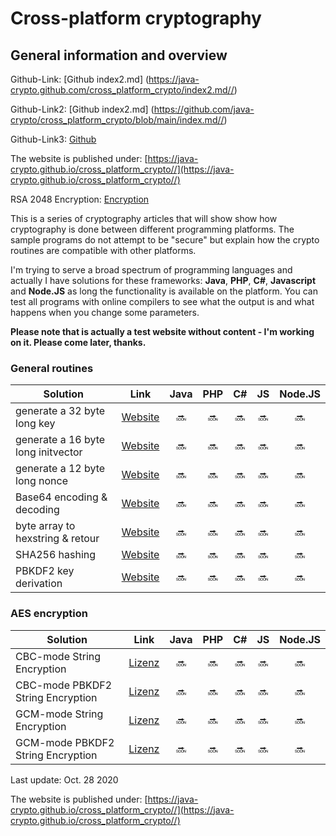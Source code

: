 Cross-platform cryptography
===============
General information and overview
---------------

Github-Link: [Github index2.md]  (https://java-crypto.github.com/cross_platform_crypto/index2.md//)

Github-Link2: [Github index2.md]  (https://github.com/java-crypto/cross_platform_crypto/blob/main/index.md//)

Github-Link3: [Github](https://github.com/java-crypto/cross_platform_crypto/blob/main/index.md/)

The website is published under:  [https://java-crypto.github.io/cross_platform_crypto//](https://java-crypto.github.io/cross_platform_crypto//)

RSA 2048 Encryption: [Encryption](http://javacrypto.bplaced.net/)

This is a series of cryptography articles that will show show how cryptography is done between different programming platforms. The sample programs do not attempt to be "secure" but explain how the crypto routines are compatible with other platforms.

I'm trying to serve a broad spectrum of programming languages and actually I have solutions for these  frameworks: **Java**, **PHP**, **C#**, **Javascript** and **Node.JS**  as long the functionality is available on the platform. You can test all programs with online compilers to see what the output is and what happens when you change some parameters.

**Please note that is actually a test website without content - I'm working on it. Please come later, thanks.**

### General routines ###

| Solution | Link | Java | PHP | C# | JS | Node.JS
| ------ | ------ | :----: | :---: | :--: | :--: | :--: |
| generate a 32 byte long key | [Website](generatekey.html) | :soon: | :soon: | :soon: | :soon: | :soon: |
| generate a 16 byte long initvector | [Website](generateiv.html) | :soon: | :soon: | :soon: | :soon: | :soon: |
| generate a 12 byte long nonce | [Website](generatenonce.html) | :soon: | :soon: | :soon: | :soon: | :soon: |
| Base64 encoding & decoding | [Website](base64encoding.html) | :soon: | :soon: | :soon: | :soon: | :soon: |
| byte array to hexstring & retour | [Website](bytearray.html) | :soon: | :soon: | :soon: | :soon: | :soon: |
| SHA256 hashing | [Website](sha256.html) | :soon: | :soon: | :soon: | :soon: | :soon: |
| PBKDF2 key derivation | [Website](pbkdf2.html) | :soon: | :soon: | :soon: | :soon: | :soon: |

### AES encryption ###

| Solution | Link | Java | PHP | C# | JS | Node.JS
| ------ | ------ | :----: | :---: | :--: | :--: | :--: |
| CBC-mode String Encryption | [Lizenz](aescbcstring.html) | :soon: | :soon: | :soon: | :soon: | :soon: |
| CBC-mode PBKDF2 String Encryption | [Lizenz](aescbcpbkdf2string.html) | :soon: | :soon: | :soon: | :soon: | :soon: |
| GCM-mode String Encryption | [Lizenz](aesgcmstring.html) | :soon: | :soon: | :soon: | :soon: | :soon: |
| GCM-mode PBKDF2 String Encryption | [Lizenz](aesgcmpbkdf2string.html) | :soon: | :soon: | :soon: | :soon: | :soon: |

Last update: Oct. 28 2020

The website is published under:  [https://java-crypto.github.io/cross_platform_crypto//](https://java-crypto.github.io/cross_platform_crypto//)
